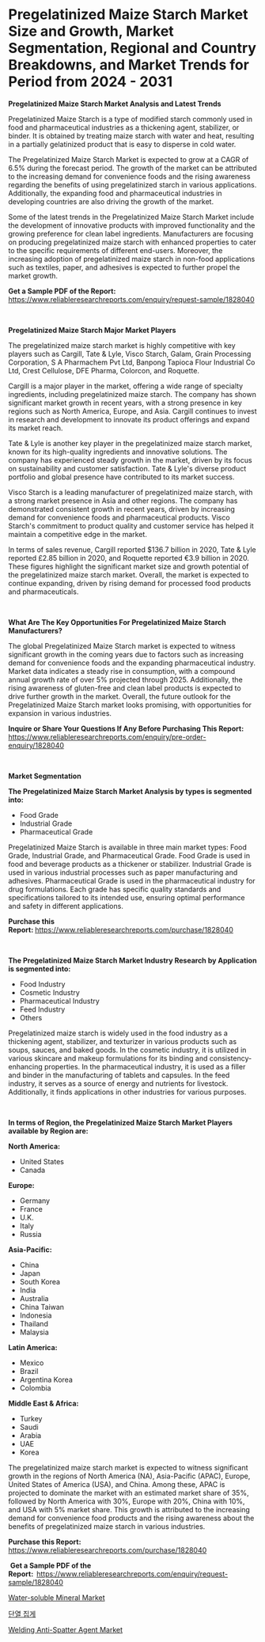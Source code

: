 <p><h1>Pregelatinized Maize Starch Market Size and Growth, Market Segmentation, Regional and Country Breakdowns, and Market Trends for Period from 2024 -  2031</h1></p><p><strong>Pregelatinized Maize Starch Market Analysis and Latest Trends</strong></p>
<p><p>Pregelatinized Maize Starch is a type of modified starch commonly used in food and pharmaceutical industries as a thickening agent, stabilizer, or binder. It is obtained by treating maize starch with water and heat, resulting in a partially gelatinized product that is easy to disperse in cold water.</p><p>The Pregelatinized Maize Starch Market is expected to grow at a CAGR of 6.5% during the forecast period. The growth of the market can be attributed to the increasing demand for convenience foods and the rising awareness regarding the benefits of using pregelatinized starch in various applications. Additionally, the expanding food and pharmaceutical industries in developing countries are also driving the growth of the market.</p><p>Some of the latest trends in the Pregelatinized Maize Starch Market include the development of innovative products with improved functionality and the growing preference for clean label ingredients. Manufacturers are focusing on producing pregelatinized maize starch with enhanced properties to cater to the specific requirements of different end-users. Moreover, the increasing adoption of pregelatinized maize starch in non-food applications such as textiles, paper, and adhesives is expected to further propel the market growth.</p></p>
<p><strong>Get a Sample PDF of the Report:&nbsp;</strong> <a href="https://www.reliableresearchreports.com/enquiry/request-sample/1828040">https://www.reliableresearchreports.com/enquiry/request-sample/1828040</a></p>
<p>&nbsp;</p>
<p><strong>Pregelatinized Maize Starch Major Market Players</strong></p>
<p><p>The pregelatinized maize starch market is highly competitive with key players such as Cargill, Tate & Lyle, Visco Starch, Galam, Grain Processing Corporation, S A Pharmachem Pvt Ltd, Banpong Tapioca Flour Industrial Co Ltd, Crest Cellulose, DFE Pharma, Colorcon, and Roquette.</p><p>Cargill is a major player in the market, offering a wide range of specialty ingredients, including pregelatinized maize starch. The company has shown significant market growth in recent years, with a strong presence in key regions such as North America, Europe, and Asia. Cargill continues to invest in research and development to innovate its product offerings and expand its market reach.</p><p>Tate & Lyle is another key player in the pregelatinized maize starch market, known for its high-quality ingredients and innovative solutions. The company has experienced steady growth in the market, driven by its focus on sustainability and customer satisfaction. Tate & Lyle's diverse product portfolio and global presence have contributed to its market success.</p><p>Visco Starch is a leading manufacturer of pregelatinized maize starch, with a strong market presence in Asia and other regions. The company has demonstrated consistent growth in recent years, driven by increasing demand for convenience foods and pharmaceutical products. Visco Starch's commitment to product quality and customer service has helped it maintain a competitive edge in the market.</p><p>In terms of sales revenue, Cargill reported $136.7 billion in 2020, Tate & Lyle reported £2.85 billion in 2020, and Roquette reported €3.9 billion in 2020. These figures highlight the significant market size and growth potential of the pregelatinized maize starch market. Overall, the market is expected to continue expanding, driven by rising demand for processed food products and pharmaceuticals.</p></p>
<p>&nbsp;</p>
<p><strong>What Are The Key Opportunities For Pregelatinized Maize Starch Manufacturers?</strong></p>
<p><p>The global Pregelatinized Maize Starch market is expected to witness significant growth in the coming years due to factors such as increasing demand for convenience foods and the expanding pharmaceutical industry. Market data indicates a steady rise in consumption, with a compound annual growth rate of over 5% projected through 2025. Additionally, the rising awareness of gluten-free and clean label products is expected to drive further growth in the market. Overall, the future outlook for the Pregelatinized Maize Starch market looks promising, with opportunities for expansion in various industries.</p></p>
<p><strong>Inquire or Share Your Questions If Any Before Purchasing This Report:</strong> <a href="https://www.reliableresearchreports.com/enquiry/pre-order-enquiry/1828040">https://www.reliableresearchreports.com/enquiry/pre-order-enquiry/1828040</a></p>
<p>&nbsp;</p>
<p><strong>Market Segmentation</strong></p>
<p><strong>The Pregelatinized Maize Starch Market Analysis by types is segmented into:</strong></p>
<p><ul><li>Food Grade</li><li>Industrial Grade</li><li>Pharmaceutical Grade</li></ul></p>
<p><p>Pregelatinized Maize Starch is available in three main market types: Food Grade, Industrial Grade, and Pharmaceutical Grade. Food Grade is used in food and beverage products as a thickener or stabilizer. Industrial Grade is used in various industrial processes such as paper manufacturing and adhesives. Pharmaceutical Grade is used in the pharmaceutical industry for drug formulations. Each grade has specific quality standards and specifications tailored to its intended use, ensuring optimal performance and safety in different applications.</p></p>
<p><strong>Purchase this Report:&nbsp;</strong><a href="https://www.reliableresearchreports.com/purchase/1828040">https://www.reliableresearchreports.com/purchase/1828040</a></p>
<p>&nbsp;</p>
<p><strong>The Pregelatinized Maize Starch Market Industry Research by Application is segmented into:</strong></p>
<p><ul><li>Food Industry</li><li>Cosmetic Industry</li><li>Pharmaceutical Industry</li><li>Feed Industry</li><li>Others</li></ul></p>
<p><p>Pregelatinized maize starch is widely used in the food industry as a thickening agent, stabilizer, and texturizer in various products such as soups, sauces, and baked goods. In the cosmetic industry, it is utilized in various skincare and makeup formulations for its binding and consistency-enhancing properties. In the pharmaceutical industry, it is used as a filler and binder in the manufacturing of tablets and capsules. In the feed industry, it serves as a source of energy and nutrients for livestock. Additionally, it finds applications in other industries for various purposes.</p></p>
<p>&nbsp;</p>
<p><strong>In terms of Region, the Pregelatinized Maize Starch Market Players available by Region are:</strong></p>
<p>
    <p> <strong> North America: </strong>
        <ul>
            <li>United States</li>
            <li>Canada</li>
        </ul>
        </p> 
    <p> <strong> Europe: </strong>
        <ul>
            <li>Germany</li>
            <li>France</li>
            <li>U.K.</li>
            <li>Italy</li>
            <li>Russia</li>
        </ul>
        </p> 
    <p> <strong> Asia-Pacific: </strong>
        <ul>
            <li>China</li>
            <li>Japan</li>
            <li>South Korea</li>
            <li>India</li>
            <li>Australia</li>
            <li>China Taiwan</li>
            <li>Indonesia</li>
            <li>Thailand</li>
            <li>Malaysia</li>
        </ul>
        </p> 
    <p> <strong> Latin America: </strong>
        <ul>
            <li>Mexico</li>
            <li>Brazil</li>
            <li>Argentina Korea</li>
            <li>Colombia</li>
        </ul>
        </p> 
    <p> <strong> Middle East & Africa: </strong>
        <ul>
            <li>Turkey</li>
            <li>Saudi</li>
            <li>Arabia</li>
            <li>UAE</li>
            <li>Korea</li>
        </ul>
    </p>
    </p>
<p><p>The pregelatinized maize starch market is expected to witness significant growth in the regions of North America (NA), Asia-Pacific (APAC), Europe, United States of America (USA), and China. Among these, APAC is projected to dominate the market with an estimated market share of 35%, followed by North America with 30%, Europe with 20%, China with 10%, and USA with 5% market share. This growth is attributed to the increasing demand for convenience food products and the rising awareness about the benefits of pregelatinized maize starch in various industries.</p></p>
<p><strong>Purchase this Report: </strong><a href="https://www.reliableresearchreports.com/purchase/1828040">https://www.reliableresearchreports.com/purchase/1828040</a></p>
<p>&nbsp;<strong>Get a Sample PDF of the Report:&nbsp;&nbsp;</strong><a href="https://www.reliableresearchreports.com/enquiry/request-sample/1828040">https://www.reliableresearchreports.com/enquiry/request-sample/1828040</a></p>
<p><strong></strong></p>
<p><p><a href="https://view.publitas.com/reportprime-1/water-soluble-mineral-market-dynamics-2023-2030-also-about-its-market-trends-projections-and-opportunities/">Water-soluble Mineral Market</a></p><p><a href="https://github.com/laholand/Market-Research-Report-List-2/blob/main/4797220191672.md">단열 집게</a></p><p><a href="https://view.publitas.com/reportprime-1/welding-anti-spatter-agent-market-size-and-examines-its-market-scope-with-a-primary-focus-on-growth-opportunities-and-forecasted-trends-spanning-from-2023-to-2030/">Welding Anti-Spatter Agent Market</a></p></p>